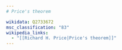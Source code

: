 ```yaml
---
# Price's theorem

wikidata: Q2733672
msc_classification: "83"
wikipedia_links:
  - "[[Richard H. Price|Price's theorem]]"
---
```

